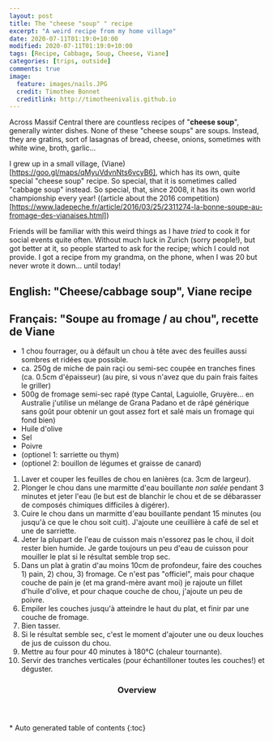 ```yaml
---
layout: post
title: The "cheese "soup" " recipe
excerpt: "A weird recipe from my home village"
date: 2020-07-11T01:19:0+10:00
modified: 2020-07-11T01:19:0+10:00
tags: [Recipe, Cabbage, Soup, Cheese, Viane]
categories: [trips, outside]
comments: true
image:
  feature: images/nails.JPG
  credit: Timothee Bonnet
  creditlink: http://timotheenivalis.github.io
---
```


Across Massif Central there are countless recipes of "**cheese soup**", generally winter dishes. None of these "cheese soups" are soups. Instead, they are gratins, sort of lasagnas of bread, cheese, onions, sometimes with white wine, broth, garlic... 

I grew up in a small village, (Viane)[https://goo.gl/maps/qMyuVdvnNts6vcyB6], which has its own, quite special "cheese soup" recipe. So special, that it is sometimes called "cabbage soup" instead. So special, that, since 2008, it has its own world championship every year! ((article about the 2016 competition)[https://www.ladepeche.fr/article/2016/03/25/2311274-la-bonne-soupe-au-fromage-des-vianaises.html])

Friends will be familiar with this weird things as I have _tried_ to cook it for social events quite often. Without much luck in Zurich (sorry people!), but got better at it, so people started to ask for the recipe; which I could not provide. I got a recipe from my grandma, on the phone, when I was 20 but never wrote it down... until today!


## English: "Cheese/cabbage soup", Viane recipe

## Français: "Soupe au fromage / au chou", recette de Viane



* 1 chou fourrager, ou à défault un chou à tête avec des feuilles aussi sombres et ridées que possible.
* ca. 250g de miche de pain raçi ou semi-sec coupée en tranches fines (ca. 0.5cm d'épaisseur) (au pire, si vous n'avez que du pain frais faites le griller)
* 500g de fromage semi-sec rapé (type Cantal, Laguiolle, Gruyère... en Australie j'utilise un mélange de Grana Padano et de râpé générique sans goût pour obtenir un gout assez fort et salé mais un fromage qui fond bien)
* Huile d'olive
* Sel
* Poivre
* (optionel 1: sarriette ou thym)
* (optionel 2: bouillon de légumes et graisse de canard)

1. Laver et couper les feuilles de chou en lanières (ca. 3cm de largeur).
2. Plonger le chou dans une marmitte d'eau bouillante *non salée* pendant 3 minutes et jeter l'eau (le but est de blanchir le chou et de se débarasser de composés chimiques difficiles à digérer).
3. Cuire le chou dans un marmitte d'eau bouillante pendant 15 minutes (ou jusqu'à ce que le chou soit cuit). J'ajoute une ceuillière à café de sel et une de sarriette.
4. Jeter la plupart de l'eau de cuisson mais n'essorez pas le chou, il doit rester bien humide. Je garde toujours un peu d'eau de cuisson pour mouiller le plat si le résultat semble trop sec.
5. Dans un plat à gratin d'au moins 10cm de profondeur, faire des couches 1) pain, 2) chou, 3) fromage. Ce n'est pas "officiel", mais pour chaque couche de pain je (et ma grand-mère avant moi) je rajoute un fillet d'huile d'olive, et pour chaque couche de chou, j'ajoute un peu de poivre.
6. Empiler les couches jusqu'à atteindre le haut du plat, et finir par une couche de fromage.
7. Bien tasser.
8. Si le résultat semble sec, c'est le moment d'ajouter une ou deux louches de jus de cuisson du chou.
9. Mettre au four pour 40 minutes à 180°C (chaleur tournante).
10. Servir des tranches verticales (pour échantilloner toutes les couches!) et déguster.


<section id="table-of-contents" class="toc">
  <header>
    <h3>Overview</h3>
  </header>
<div id="drawer" markdown="1">
*  Auto generated table of contents
{:toc}
</div>
</section><!-- /#table-of-contents -->
